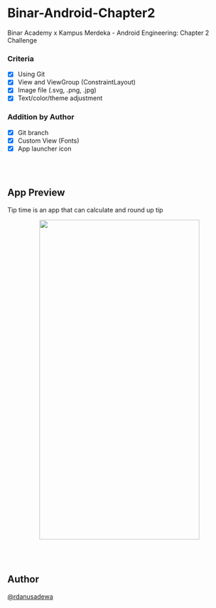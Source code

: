 # Binar-Android-Chapter2
Binar Academy x Kampus Merdeka - Android Engineering: Chapter 2 Challenge

### Criteria

- [x] Using Git
- [x] View and ViewGroup (ConstraintLayout)
- [x] Image file (.svg, .png, .jpg)
- [x] Text/color/theme adjustment

### Addition by Author

- [x] Git branch
- [x] Custom View (Fonts)
- [x] App launcher icon

<br></br>

## App Preview

Tip time is an app that can calculate and round up tip

<p align="center">
  <img width=360 height=720 src="https://user-images.githubusercontent.com/96525733/187045454-9ea703a7-1a39-4ad4-957b-d9e1b7e44d7d.png">

</p>

<br></br>

## Author

[@rdanusadewa](https://www.instagram.com/rdanusadewa/)
